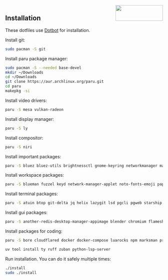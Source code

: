 <img width=151 height=50 align=right src="https://archlinux.org/static/logos/archlinux-logo-dark-90dpi.ebdee92a15b3.png">

## Installation

These dotfiles use [Dotbot](https://github.com/anishathalye/dotbot) for installation.


Install git:
```bash
sudo pacman -S git
```

Install paru package manager:
```bash
sudo pacman -S --needed base-devel
mkdir ~/Downloads
cd ~/Downloads
git clone https://aur.archlinux.org/paru.git
cd paru
makepkg -si
```

Install video drivers:
```bash
paru -S mesa vulkan-radeon
```

Install display manager:
```bash
paru -S ly
```

Install compositor:
```bash
paru -S niri
```

Install important packages:
```bash
paru -S bluez bluez-utils brightnessctl gnome-keyring networkmanager man-db man-pages pavucontrol pulseaudio pulseaudio-bluetooth sqlite wireguard-tools xdg-desktop-portal-gnome xdg-desktop-portal-wlr xwayland-satellite
```

Install workspace packages:
```bash
paru -S blueman fuzzel keyd network-manager-applet noto-fonts-emoji papirus-icon-theme swaybg swayidle swaylock swaync ttf-hack-nerd ttf-nerd-fonts-symbols ttf-nerd-fonts-symbols-mono waybar
```

Install terminal packages:
```bash
paru -S atuin btop git-delta jq helix lazygit lsd pgcli pgweb starship yazi zsh
```

Install gui packages:
```bash
paru -S another-redis-desktop-manager-appimage blender chromium flameshot foot godot obs-studio slack-desktop telegram-desktop totem
```

Install packages for coding:
```bash
paru -S bore cloudflared docker docker-compose luarocks npm marksman pre-commit rustup uv
```
```bash
uv tool install ty ruff zuban python-lsp-server
```

Run installation. You can do it safely multiple times:
```bash
./install
sudo ./install
```
